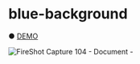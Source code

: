# blue-background

● <a href="https://hisamikurita.github.io/blue-background/dist">DEMO</a>

![FireShot Capture 104 - Document - ](https://user-images.githubusercontent.com/47776346/70376039-3245db00-1948-11ea-88b3-4a991a4ee25e.png)
